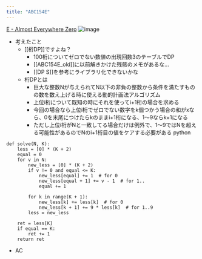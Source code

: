 ```yaml
---
title: "ABC154E"
---
```


[E - Almost Everywhere Zero](https://atcoder.jp/contests/abc154/tasks/abc154_e)
![image](https://gyazo.com/3144c591c48ca98ba526eb541f2ade6d/thumb/1000)
- 考えたこと
    - [[桁DP]]ですよね？
        - 100桁についてゼロでない数値の出現回数3のテーブルでDP
        - [[ABC154E_old]]に以前解きかけた残骸のメモがあるな…
        - [[DP S]]を参考にライブラリ化できないかな
    - 桁DPとは
        - 巨大な整数Nが与えられてN以下の非負の整数から条件を満たすものの数を数え上げる時に使える動的計画法アルゴリズム
        - 上位i桁について既知の時にそれを使ってi+1桁の場合を求める
        - 今回の場合なら上位i桁でゼロでない数字をk個つかう場合の和がxなら、0を末尾につけたらkのままi+1桁になる、1〜9ならk+1になる
        - ただし上位i桁がNと一致してる場合だけは例外で、1〜9ではNを超える可能性があるのでNのi+1桁目の値をケアする必要がある
python

```
def solve(N, K):
    less = [0] * (K + 2)
    equal = 0
    for v in N:
        new_less = [0] * (K + 2)
        if v != 0 and equal <= K:
            new_less[equal] += 1  # for 0
            new_less[equal + 1] += v - 1  # for 1..
            equal += 1

        for k in range(K + 1):
            new_less[k] += less[k]  # for 0
            new_less[k + 1] += 9 * less[k]  # for 1..9
        less = new_less

    ret = less[K]
    if equal == K:
        ret += 1
    return ret
```

- AC
